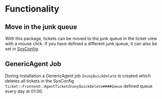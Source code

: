 # Functionality

## Move in the junk queue

With this package, tickets can be moved to the junk queue in the ticket view with a mouse click.
If you have defined a different junk queue, it can also be set in [SysConfig](config.md).

## GenericAgent Job

During installation a GenericAgent job `ZnunyQuickDelete` is created which deletes all tickets in the SysConfig `Ticket::Frontend::AgentTicketZnunyQuickDelete####Queue` defined queue every day at 01:00.
